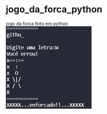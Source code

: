 # jogo_da_forca_python
jogo da forca feito em python
<BR>
<img src="https://github.com/wesleivisentin/jogo_da_forca_python/blob/main/IMAGENS/FORCA.png">
